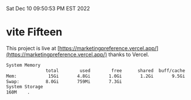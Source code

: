 Sat Dec 10 09:50:53 PM EST 2022

# vite Fifteen


This project is live at [https://marketingpreference.vercel.app/](https://marketingpreference.vercel.app/) thanks to Vercel.

```bash
System Memory
               total        used        free      shared  buff/cache   available
Mem:            15Gi       4.8Gi       1.0Gi       1.2Gi       9.5Gi       9.0Gi
Swap:          8.0Gi       759Mi       7.3Gi
System Storage
160M	.

